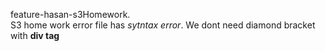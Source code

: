  feature-hasan-s3Homework.  
 S3 home work error file has *sytntax error*.  We dont need diamond bracket with **div tag**
